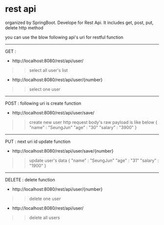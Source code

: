 # rest api
organized by SpringBoot. Develope for Rest Api. It includes get, post, put, delete http method

you can use the blow following api's uri for restful function 

---
GET : 
 + http://localhost:8080/rest/api/user/
  >> select all user's list 
   
 + http://localhost:8080/rest/api/user/{number}
  >> select one user

---
POST : following uri is create function   
 * http://localhost:8080/rest/api/user/save/
  >> create new user 
  http request body's raw payload is like below 
  { 
    "name" : "SeungJun"
    "age" : "30"
    "salary" : "3900"
   }
---
PUT : next uri id update function 
 * http://localhost:8080/rest/api/user/save/{number}
  >> update user's data 
    { 
      "name" : "SeungJun"
      "age" : "31"
      "salary" : "1900"
     }
---     
DELETE : delete function
  * http://localhost:8080/rest/api/user/{number} 
  >> delete one user 
  
  * http://localhost:8080/rest/api/user/
  >> delete all users 